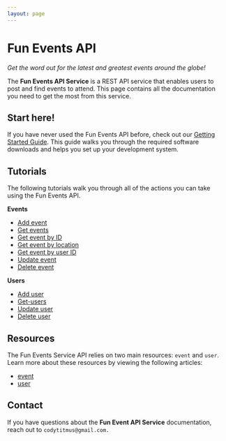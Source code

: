 ```yaml
---
layout: page
---
```

# Fun Events API
_Get the word out for the latest and greatest events around the globe!_

The **Fun Events API Service** is a REST API service that enables users to post and find events to attend. This page contains all the documentation you need to get the most from this service.

## Start here!

If you have never used the Fun Events API before, check out our [Getting Started Guide](tutorials/getting-started.md).
This guide walks you through the required software downloads and helps you set up your development system.

## Tutorials
The following tutorials walk you through all of the actions you can take using the Fun Events API.

**Events**
 - [Add event](tutorials/add-event.md)
 - [Get events](api/get-events.md)
 - [Get event by ID](api/get-event-by-id.md)
 - [Get event by location](api/get-events-by-location.md)
 - [Get event by user ID](api/get-event-by-user_id.md)
 - [Update event](tutorials/update-event.md)
 - [Delete event](tutorials/delete-event.md)

**Users**
 - [Add user](tutorials/add-user.md)
 - [Get-users](api/get-users.md)
 - [Update user](tutorials/update-user.md)
 - [Delete user](tutorials/delete-user.md)

## Resources
The Fun Events Service API relies on two main resources: `event` and `user`. Learn more about these resources by viewing the following articles:

- [event](api/event.md)
- [user](api/user.md)

## Contact


If you have questions about the **Fun Event API Service** documentation, reach out to `codytitmus@gmail.com.`

